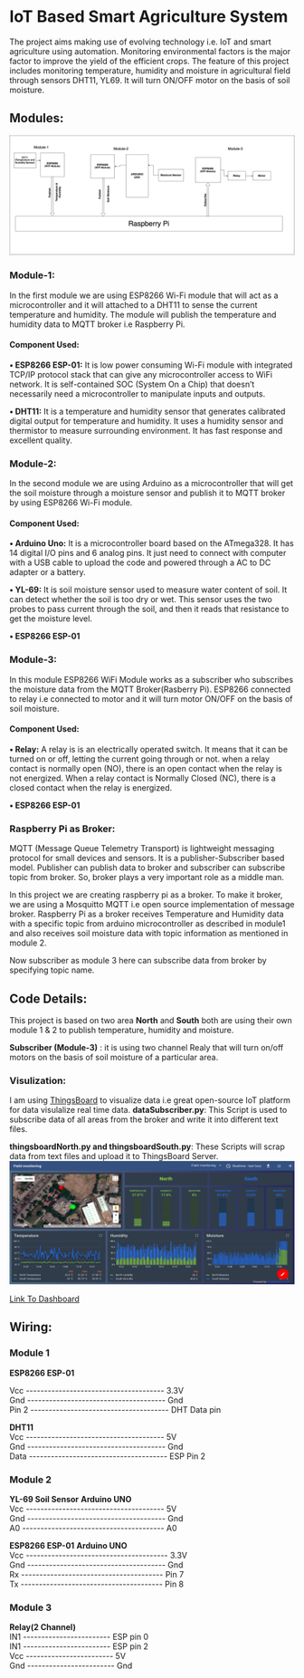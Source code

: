 # IoT Based Smart Agriculture System

The project aims making use of evolving technology i.e. IoT and smart agriculture using automation. Monitoring environmental factors is the major factor to improve the yield of the efficient crops. The feature of this project includes monitoring temperature, humidity and moisture in agricultural field through sensors DHT11, YL69. It will turn ON/OFF motor on the basis of soil moisture.

## Modules:

![Flow Diagram](modules/Diagram12.jpg)

### Module-1:

In the first module we are using ESP8266 Wi-Fi module that will act as a microcontroller and it will attached to a DHT11 to sense the current temperature and humidity. The module will publish the temperature and humidity data to MQTT broker i.e Raspberry Pi.

#### Component Used:

__•    ESP8266 ESP-01:__ It is low power consuming Wi-Fi module with integrated TCP/IP protocol stack that can give any microcontroller access to WiFi network. It is self-contained SOC (System On a Chip) that doesn’t necessarily need a microcontroller to manipulate inputs and outputs.

__•    DHT11:__ It is a temperature and humidity sensor that generates calibrated digital output for temperature and humidity. It uses a humidity sensor and thermistor to measure surrounding environment. It has fast response and excellent quality.


### Module-2:

In the second module we are using Arduino as a microcontroller that will get the soil moisture through a moisture sensor and publish it to MQTT broker by using ESP8266 Wi-Fi module.

#### Component Used:

__•    Arduino Uno:__ It is a microcontroller board based on the ATmega328. It has 14 digital I/O pins and 6 analog pins. It just need to connect with computer with a USB cable to upload the code and powered through a AC to DC adapter or a battery.

__•    YL-69:__ It is soil moisture sensor used to measure water content of soil. It can detect whether the soil is too dry or wet. This sensor uses the two probes to pass current through the soil, and then it reads that resistance to get the moisture level.

__•    ESP8266 ESP-01__

### Module-3:

In this module ESP8266 WiFi Module works as a subscriber who subscribes the moisture data from the MQTT Broker(Rasberry Pi). ESP8266 connected to relay i.e connected to motor and it will turn motor ON/OFF on the basis of soil moisture.


#### Component Used:

__•    Relay:__ A relay is is an electrically operated switch. It means that it can be turned on or off, letting the current going through or not. when a relay contact is normally open (NO), there is an open contact when the relay is not energized. When a relay contact is Normally Closed (NC), there is a closed contact when the relay is energized.

__•    ESP8266 ESP-01__


### Raspberry Pi as Broker:

MQTT (Message Queue Telemetry Transport) is lightweight messaging protocol for small devices and sensors. It is a publisher-Subscriber based model. Publisher can publish data to broker and subscriber can subscribe topic from broker. So, broker plays a very important role as a middle man.

In this project we are creating raspberry pi as a broker. To make it broker, we are using a Mosquitto MQTT i.e open source implementation of message broker. Raspberry Pi as a broker receives Temperature and Humidity data with a specific topic from arduino microcontroller as described in module1 and also receives soil moisture data with topic information as mentioned in module 2.

Now subscriber as module 3 here can subscribe data from broker by specifying topic name.

## Code Details:
This project is based on two area __North__ and __South__ both are using their own module 1 & 2 to publish temperature, humidity and moisture.

__Subscriber (Module-3)__ : it is using two channel Realy that will turn on/off motors on the basis of soil moisture of a particular area.

### Visulization:

I am using [ThingsBoard](https://thingsboard.io/) to visualize data i.e great open-source IoT platform for data visulalize real time data.
__dataSubscriber.py__: This Script is used to subscribe data of all areas from the broker and write it into different text files.

__thingsboardNorth.py and thingsboardSouth.py__: These Scripts will scrap data from text files and upload it to ThingsBoard Server.
![](visualization/screenshot4.jpg)

[Link To Dashboard](https://demo.thingsboard.io/dashboards/d7455310-065d-11e8-83e6-1d8d2edf4f93?publicId=2ade3530-f6a2-11e7-abe9-1d8d2edf4f93)

## Wiring:

### Module 1

__ESP8266 ESP-01__  

Vcc     --------------------------------------     3.3V  
Gnd    --------------------------------------     Gnd  
Pin 2   --------------------------------------     DHT Data pin  

__DHT11__  
Vcc      --------------------------------------  5V  
Gnd     --------------------------------------   Gnd  
Data    --------------------------------------  ESP Pin 2  

### Module 2

__YL-69 Soil Sensor__                 __Arduino UNO__  
Vcc    --------------------------------------   5V  
Gnd   --------------------------------------   Gnd  
A0     ---------------------------------------  A0  


__ESP8266 ESP-01__                    __Arduino UNO__  
Vcc     ---------------------------------------    3.3V  
Gnd     --------------------------------------     Gnd  
Rx      ---------------------------------------    Pin 7  
Tx      ---------------------------------------    Pin 8  

### Module 3

__Relay(2 Channel)__  
IN1        ------------------------    ESP pin 0  
IN1        ------------------------    ESP pin 2  
Vcc       ------------------------    5V  
Gnd      ------------------------    Gnd  
